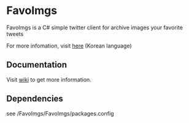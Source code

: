 FavoImgs
========

FavoImgs is a C# simple twitter client for archive images your favorite tweets

For more infomation, visit [here](http://azyu.tumblr.com/post/89925086759/favoimgs) (Korean language)


## Documentation

Visit [wiki](https://github.com/azyu/FavoImgs/wiki) to get more information.


## Dependencies
see /FavoImgs/FavoImgs/packages.config
